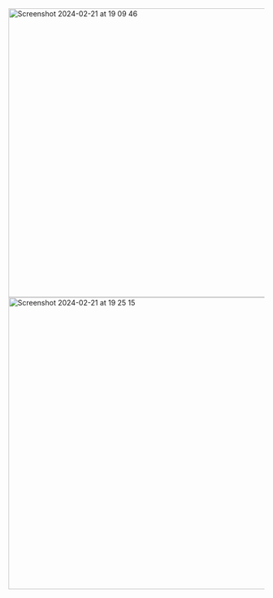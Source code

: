 <img width="569" alt="Screenshot 2024-02-21 at 19 09 46" src="https://github.com/xkong-study/reggie_delivery_note/assets/100473178/9b2cd456-7733-4daa-8650-0e5ec9beb97d">

<img width="575" alt="Screenshot 2024-02-21 at 19 25 15" src="https://github.com/xkong-study/reggie_delivery_note/assets/100473178/d332898a-73c0-4215-8a2a-15c16ba3abcc">

